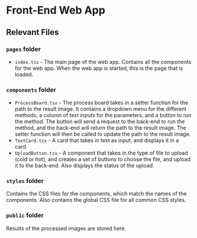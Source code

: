 # Front-End Web App

## Relevant Files

### `pages` folder

- `index.tsx` - The main page of the web app. Contains all the components for the web app. When the web app is started, this is the page that is loaded. 

### `components` folder

- `ProcessBoard.tsx` - The process board takes in a setter function for the path to the result image. It contains a dropdown menu for the different methods, a column of text inputs for the parameters, and a button to run the method. The button will send a request to the back-end to run the method, and the back-end will return the path to the result image. The setter function will then be called to update the path to the result image.
- `TextCard.tsx` - A card that takes in text as input, and displays it in a card.
- `UploadButton.tsx` - A component that takes in the type of file to upload (cold or hot), and creates a set of buttons to choose the file, and upload it to the back-end. Also displays the status of the upload.

### `styles` folder

Contains the CSS files for the components, which match the names of the components. Also contains the global CSS file for all common CSS styles.

### `public` folder

Results of the processed images are stored here.
